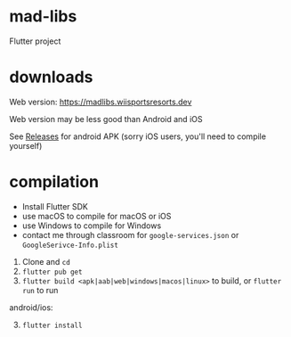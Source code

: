 # mad-libs

Flutter project

# downloads

Web version: <https://madlibs.wiisportsresorts.dev>

Web version may be less good than Android and iOS

See [Releases](https://github.com/wiisportsresort/coding-club-2022/releases) for android APK (sorry iOS users, you'll need to compile yourself)

# compilation

- Install Flutter SDK
- use macOS to compile for macOS or iOS
- use Windows to compile for Windows
- contact me through classroom for `google-services.json` or `GoogleSerivce-Info.plist`

1. Clone and `cd`
2. `flutter pub get`
3. `flutter build <apk|aab|web|windows|macos|linux>` to build, or `flutter run` to run

android/ios:

3. `flutter install`
